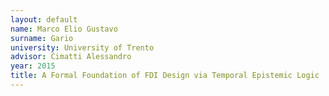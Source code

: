 ```yaml
---
layout: default 
name: Marco Elio Gustavo
surname: Gario 
university: University of Trento
advisor: Cimatti Alessandro
year: 2015
title: A Formal Foundation of FDI Design via Temporal Epistemic Logic
---
```


